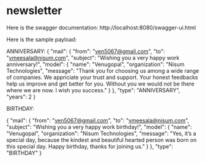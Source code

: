 # newsletter
 Here is the swagger documentation: http://localhost:8080/swagger-ui.html

Here is the sample payload:

ANNIVERSARY: 
{
	"mail": {
		"from": "ven5067@gmail.com",
		"to": "vmeesala@nisum.com",
		"subject": "Wishing you a very happy work anniversary!",
		"model": {
			"name": "Venugopal",
			"organization": "Nisum Technologies",
			"message": "Thank you for choosing us among a wide range of companies. We appriciate your trust and support. Your honest feedbacks help us improve and get better for you. Without you we would not be there where we are now. I wish you success."
		}
	},
	"type": "ANNIVERSARY",
	"years": 2
}

BIRTHDAY:

{
	"mail": {
		"from": "ven5067@gmail.com",
		"to": "vmeesala@nisum.com",
		"subject": "Wishing you a very happy work birthday!",
		"model": {
			"name": "Venugopal",
			"organization": "Nisum Technologies",
			"message": "Yes, it’s a special day, because the kindest and beautiful hearted person was born on this special day. Happy birthday, thanks for joining us."
		}
	},
	"type": "BIRTHDAY"
}
